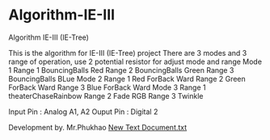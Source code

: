# Algorithm-IE-III
Algorithm IE-III (IE-Tree) 

This is the algorithm for IE-III (IE-Tree) project 
There are 3 modes and 3 range of operation, use 2 potential resistor for adjust mode and range 
Mode 1
  Range 1 BouncingBalls Red
  Range 2 BouncingBalls Green
  Range 3 BouncingBalls BLue
Mode 2
  Range 1 Red ForBack Ward
  Range 2 Green ForBack Ward
  Range 3 Blue ForBack Ward
Mode 3
  Range 1 theaterChaseRainbow
  Range 2 Fade RGB
  Range 3 Twinkle

Input Pin : Analog A1, A2
Ouput Pin : Digital 2


Development by. Mr.Phukhao 
[New Text Document.txt](https://github.com/mrphukhao/Algorithm-IE-III/files/7233100/New.Text.Document.txt)
